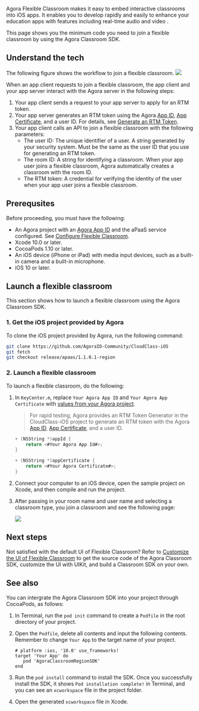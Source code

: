 Agora Flexible Classroom makes it easy to embed interactive classrooms into iOS apps. It enables you to develop rapidly and easily to enhance your education apps with features including real-time audio and video .

This page shows you the minimum code you need to join a flexible classroom by using the Agora Classroom SDK.

## Understand the tech

The following figure shows the workflow to join a flexible classroom.
![](https://web-cdn.agora.io/docs-files/1623309158910)

When an app client requests to join a flexible classroom, the app client and your app server interact with the Agora server in the following steps:

1. Your app client sends a request to your app server to apply for an RTM token.
2. Your app server generates an RTM token using the Agora [App ID](./Agora%20Platform/get_appid_token?platform=All%20Platforms#get-the-app-id), [App Certificate](./Agora%20Platform/get_appid_token?platform=All%20Platforms#get-the-app-certificate), and a user ID. For details, see [Generate an RTM Token](/en/Real-time-Messaging/token_server_rtm).
3. Your app client calls an API to join a flexible classroom with the following parameters:
   - The user ID: The unique identifier of a user. A string generated by your security system. Must be the same as the user ID that you use for generating an RTM token.
   - The room ID: A string for identifying a classroom. When your app user joins a flexible classroom, Agora automatically creates a classroom with the room ID.
   - The RTM token: A credential for verifying the identity of the user when your app user joins a flexible classroom. 

## Prerequsites

Before proceeding, you must have the following:

- An Agora project with an [Agora App ID](./Agora%20Platform/get_appid_token?platform=All%20Platforms#get-the-app-id) and the aPaaS service configured. See [Configure Flexible Classroom](./agora_class_prep).
- Xcode 10.0 or later.
- CocoaPods 1.10 or later.
- An iOS device (iPhone or iPad) with media input devices, such as a built-in camera and a built-in microphone.
- iOS 10 or later.

## Launch a flexible classroom

This section shows how to launch a flexible classroom using the Agora Classroom SDK.

### 1. Get the iOS project provided by Agora

To clone the iOS project provided by Agora, run the following command:

```bash
git clone https://github.com/AgoraIO-Community/CloudClass-iOS
git fetch
git checkout release/apaas/1.1.0.1-region
```

### 2. Launch a flexible classroom

To launch a flexible classroom, do the following:

1. In `KeyCenter.m`, replace `Your Agora App ID` and `Your Agora App Certificate` with [values from your Agora project](https://docs.agora.io/en/Agora%20Platform/get_appid_token).

   > For rapid testing, Agora provides an RTM Token Generator in the CloudClass-iOS project to generate an RTM token with the Agora [App ID](./Agora%20Platform/get_appid_token?platform=All%20Platforms#get-the-app-id), [App Certificate](./Agora%20Platform/get_appid_token?platform=All%20Platforms#get-the-app-certificate), and a user ID.

   ```objective-c
   + (NSString *)appId {
       return <#Your Agora App Id#>;
   }
   
   + (NSString *)appCertificate {
       return <#Your Agora Certificate#>;
   }
   ```

3. Connect your computer to an iOS device, open the sample project on Xcode, and then compile and run the project.

4. After passing in your room name and user name and selecting a classroom type, you join a classroom and see the following page:

   ![](https://web-cdn.agora.io/docs-files/1622431132516)

## Next steps

Not satisfied with the default UI of Flexible Classroom? Refer to [Customize the UI of Flexible Classroom](./agora_class_custom_ui_ios?platform=iOS) to get the source code of the Agora Classroom SDK, customize the UI with UIKit, and build a Classroom SDK on your own.

## See also

You can intergrate the Agora Classroom SDK into your project through CocoaPods, as follows:

1. In Terminal, run the `pod init` command to create a `Podfile` in the root directory of your project.

2. Open the `Podfile`, delete all contents and input the following contents. Remember to change `Your App` to the target name of your project.

   ```
   # platform :ios, '10.0' use_frameworks!
   target 'Your App' do
      pod 'AgoraClassroomRegionSDK'
   end
   ```

3. Run the `pod install` command to install the SDK. Once you successfully install the SDK, it shows `Pod installation complete!` in Terminal, and you can see an `xcworkspace` file in the project folder.

4. Open the generated `xcworkspace` file in Xcode.